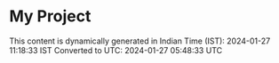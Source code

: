# My Project

This content is dynamically generated in Indian Time (IST): 2024-01-27 11:18:33 IST
Converted to UTC: 2024-01-27 05:48:33 UTC
